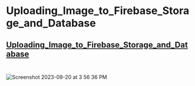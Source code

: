 # Uploading_Image_to_Firebase_Storage_and_Database
## [Uploading_Image_to_Firebase_Storage_and_Database](https://stackoverflow.com/questions/44060518/uploading-image-to-firebase-storage-and-database) <br><br>

![Screenshot 2023-09-20 at 3 56 36 PM](https://github.com/Experimenters1/Uploading_Image_to_Firebase_Storage_and_Database/assets/64000769/88d8f72a-aaf2-43b4-ac0f-863e741af7fe)
